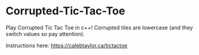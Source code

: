 # Corrupted-Tic-Tac-Toe

Play Corrupted Tic Tac Toe in c++! Corrupted tiles are lowercase (and they switch values so pay attention).

Instructions here: https://calebtaylor.ca/tictactoe
